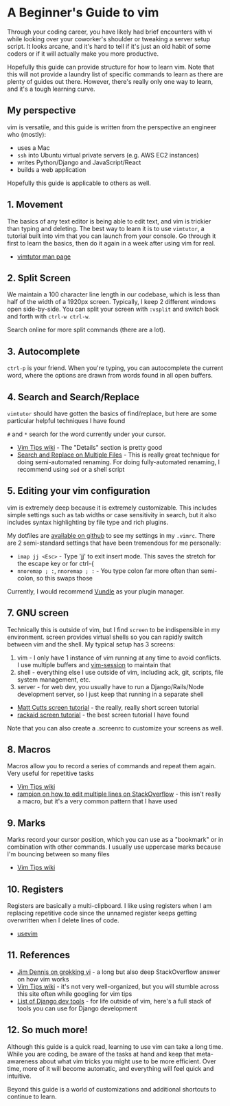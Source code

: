 # A Beginner's Guide to vim

Through your coding career, you have likely had brief encounters with vi while looking over your coworker's shoulder or tweaking a server setup script. It looks arcane, and it's hard to tell if it's just an old habit of some coders or if it will actually make you more productive.

Hopefully this guide can provide structure for how to learn vim. Note that this will not provide a laundry list of specific commands to learn as there are plenty of guides out there. However, there's really only one way to learn, and it's a tough learning curve.

## My perspective

vim is versatile, and this guide is written from the perspective an engineer who (mostly):

* uses a Mac
* `ssh` into Ubuntu virtual private servers (e.g. AWS EC2 instances)
* writes Python/Django and JavaScript/React
* builds a web application

Hopefully this guide is applicable to others as well.

## 1. Movement

The basics of any text editor is being able to edit text, and vim is trickier than typing and deleting. The best way to learn it is to use `vimtutor`, a tutorial built into vim that you can launch from your console. Go through it first to learn the basics, then do it again in a week after using vim for real.

* [vimtutor man page](http://linuxcommand.org/man_pages/vimtutor1.html)

## 2. Split Screen

We maintain a 100 character line length in our codebase, which is less than half of the width of a 1920px screen. Typically, I keep 2 different windows open side-by-side. You can split your screen with `:vsplit` and switch back and forth with `ctrl-w ctrl-w`.

Search online for more split commands (there are a lot).

## 3. Autocomplete

`ctrl-p` is your friend. When you're typing, you can autocomplete the current word, where the options are drawn from words found in all open buffers.

## 4. Search and Search/Replace

`vimtutor` should have gotten the basics of find/replace, but here are some particular helpful techniques I have found

`#` and `*` search for the word currently under your cursor.

* [Vim Tips wiki](http://vim.wikia.com/wiki/Search_and_replace) - The "Details" section is pretty good
* [Search and Replace on Multiple Files](http://usevim.com/2012/04/06/search-and-replace-files/) - This is really great technique for doing semi-automated renaming. For doing fully-automated renaming, I recommend using `sed` or a shell script

## 5. Editing your vim configuration

vim is extremely deep because it is extremely customizable. This includes simple settings such as tab widths or case sensitivity in search, but it also includes syntax highlighting by file type and rich plugins.

My dotfiles are [available on github](https://github.com/StoicLoofah/dotfiles) to see my settings in my `.vimrc`. There are 2 semi-standard settings that have been tremendous for me personally:

* `imap jj <Esc>` - Type 'jj' to exit insert mode. This saves the stretch for the escape key or for ctrl-{
* `nnoremap ; :`, `nnoremap ; :` - You type colon far more often than semi-colon, so this swaps those

Currently, I would recommend [Vundle](https://github.com/VundleVim/Vundle.vim) as your plugin manager.

## 7. GNU screen

Technically this is outside of vim, but I find `screen` to be indispensible in my environment. screen provides virtual shells so you can rapidly switch between vim and the shell. My typical setup has 3 screens:

1. vim - I only have 1 instance of vim running at any time to avoid conflicts. I use multiple buffers and [vim-session](https://github.com/xolox/vim-session) to maintain that
2. shell - everything else I use outside of vim, including ack, git, scripts, file system management, etc.
3. server - for web dev, you usually have to run a Django/Rails/Node development server, so I just keep that running in a separate shell

* [Matt Cutts screen tutorial](https://www.mattcutts.com/blog/a-quick-tutorial-on-screen/) - the really, really short screen tutorial
* [rackaid screen tutorial](https://www.rackaid.com/blog/linux-screen-tutorial-and-how-to/) - the best screen tutorial I have found

Note that you can also create a .screenrc to customize your screens as well.

## 8. Macros

Macros allow you to record a series of commands and repeat them again. Very useful for repetitive tasks

* [Vim Tips wiki](http://vim.wikia.com/wiki/Macros)
* [rampion on how to edit multiple lines on StackOverflow](http://stackoverflow.com/a/356059) - this isn't really a macro, but it's a very common pattern that I have used

## 9. Marks

Marks record your cursor position, which you can use as a "bookmark" or in combination with other commands. I usually use uppercase marks because I'm bouncing between so many files

* [Vim Tips wiki](http://vim.wikia.com/wiki/Using_marks)

## 10. Registers

Registers are basically a multi-clipboard. I like using registers when I am replacing repetitive code since the unnamed register keeps getting overwritten when I delete lines of code.

* [usevim](http://usevim.com/2012/04/13/registers/)

## 11. References

* [Jim Dennis on grokking vi](http://stackoverflow.com/a/1220118) - a long but also deep StackOverflow answer on how vim works
* [Vim Tips wiki](http://vim.wikia.com/wiki/Vim_Tips_Wiki) - it's not very well-organized, but you will stumble across this site often while googling for vim tips
* [List of Django dev tools](http://blog.zanbato.com/2014/10/07/useful-tools-for-django-development/) - for life outside of vim, here's a full stack of tools you can use for Django development

## 12. So much more!

Although this guide is a quick read, learning to use vim can take a long time. While you are coding, be aware of the tasks at hand and keep that meta-awareness about what vim tricks you might use to be more efficient. Over time, more of it will become automatic, and everything will feel quick and intuitive.

Beyond this guide is a world of customizations and additional shortcuts to continue to learn.
